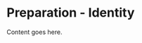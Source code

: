 <!-- File: docs/incident-response/preparation/identity.md -->
# Preparation - Identity

Content goes here.
